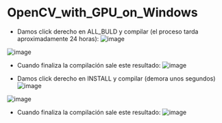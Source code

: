 # OpenCV_with_GPU_on_Windows


- Damos click derecho en ALL_BULD y compilar (el proceso tarda aproximadamente 24 horas):
![image](https://user-images.githubusercontent.com/31372472/140610569-54ca4014-89c5-4489-a451-325b817f95f2.png)

![image](https://user-images.githubusercontent.com/31372472/140610622-14cb59a9-01f0-402f-a372-185cdf8d76eb.png)

- Cuando finaliza la compilación sale este resultado:
![image](https://user-images.githubusercontent.com/31372472/140610516-358ccfea-1b20-4239-b456-156e88fd12e0.png)

- Damos click derecho en INSTALL y compilar (demora unos segundos)
![image](https://user-images.githubusercontent.com/31372472/140618123-b003bc68-ec60-46c7-85b9-fca17560903f.png)

![image](https://user-images.githubusercontent.com/31372472/140618146-38e5d562-8881-47cb-9ed1-5a2f3ee3c27b.png)

- Cuando finaliza la compilación sale este resultado:
![image](https://user-images.githubusercontent.com/31372472/140617434-ef54ba26-4235-4faf-8bba-c4dfac7d4373.png)


